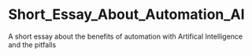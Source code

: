 # Short_Essay_About_Automation_AI
A short essay about the benefits of automation with Artifical Intelligence and the pitfalls
